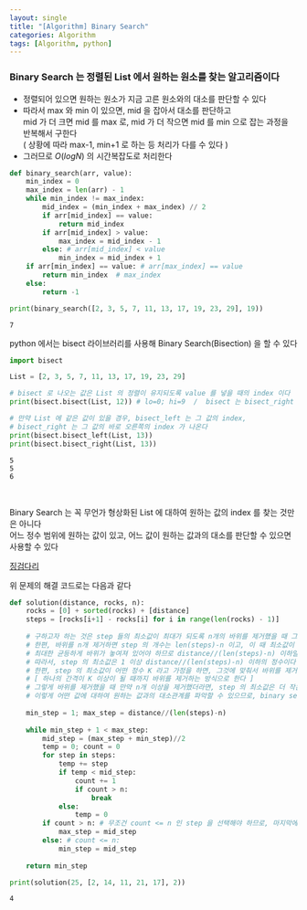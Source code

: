 ```yaml
---
layout: single
title: "[Algorithm] Binary Search"
categories: Algorithm
tags: [Algorithm, python]
---
```



### Binary Search 는 정렬된 List 에서 원하는 원소를 찾는 알고리즘이다
- 정렬되어 있으면 원하는 원소가 지금 고른 원소와의 대소를 판단할 수 있다 
- 따라서 max 와 min 이 있으면, mid 을 잡아서 대소를 판단하고 <br>
  mid 가 더 크면 mid 를 max 로, mid 가 더 작으면 mid 를 min 으로 잡는 과정을 반복해서 구한다 <br>
  ( 상황에 따라 max-1, min+1 로 하는 등 처리가 다를 수 있다 )
- 그러므로 $O(log N)$ 의 시간복잡도로 처리한다


```python
def binary_search(arr, value):
    min_index = 0
    max_index = len(arr) - 1
    while min_index != max_index:
        mid_index = (min_index + max_index) // 2
        if arr[mid_index] == value:
            return mid_index
        if arr[mid_index] > value:
            max_index = mid_index - 1
        else: # arr[mid_index] < value
            min_index = mid_index + 1
    if arr[min_index] == value: # arr[max_index] == value
        return min_index  # max_index
    else:
        return -1

print(binary_search([2, 3, 5, 7, 11, 13, 17, 19, 23, 29], 19))    
```

    7
    

python 에서는 bisect 라이브러리를 사용해 Binary Search(Bisection) 을 할 수 있다


```python
import bisect

List = [2, 3, 5, 7, 11, 13, 17, 19, 23, 29]

# bisect 로 나오는 값은 List 의 정렬이 유지되도록 value 를 넣을 때의 index 이다
print(bisect.bisect(List, 12)) # lo=0; hi=9  /  bisect 는 bisect_right 과 동일하다

# 만약 List 에 같은 값이 있을 경우, bisect_left 는 그 값의 index,
# bisect_right 는 그 값의 바로 오른쪽의 index 가 나온다
print(bisect.bisect_left(List, 13))
print(bisect.bisect_right(List, 13))
```

    5
    5
    6
    

<br>

Binary Search 는 꼭 무언가 형상화된 List 에 대하여 원하는 값의 index 를 찾는 것만은 아니다 <br>
어느 정수 범위에 원하는 값이 있고, 어느 값이 원하는 값과의 대소를 판단할 수 있으면 사용할 수 있다 <br>


[징검다리](https://school.programmers.co.kr/learn/courses/30/lessons/43236)  <br>

위 문제의 해결 코드로는 다음과 같다


```python
def solution(distance, rocks, n):
    rocks = [0] + sorted(rocks) + [distance]
    steps = [rocks[i+1] - rocks[i] for i in range(len(rocks) - 1)]
    
    # 구하고자 하는 것은 step 들의 최소값이 최대가 되도록 n개의 바위를 제거했을 때 그 최소값이 무엇인가이다
    # 한편, 바위를 n개 제거하면 step 의 개수는 len(steps)-n 이고, 이 때 최소값이 최대가 되려면
    # 최대한 균등하게 바위가 놓여져 있어야 하므로 distance//(len(steps)-n) 이하일 것이다
    # 따라서, step 의 최소값은 1 이상 distance//(len(steps)-n) 이하의 정수이다
    # 한편, step 의 최소값이 어떤 정수 K 라고 가정을 하면, 그것에 맞춰서 바위를 제거할 수 있다
    # [ 하나의 간격이 K 이상이 될 때까지 바위를 제거하는 방식으로 한다 ]
    # 그렇게 바위를 제거했을 때 만약 n개 이상을 제거했더라면, step 의 최소값은 더 작은 것이고, n개 이하를 제거했더라면, step 의 최소값은 더 클 것이다
    # 이렇게 어떤 값에 대하여 원하는 값과의 대소관계를 파악할 수 있으므로, binary search 를 사용할 수 있다
    
    min_step = 1; max_step = distance//(len(steps)-n)
    
    while min_step + 1 < max_step:
        mid_step = (max_step + min_step)//2
        temp = 0; count = 0
        for step in steps:
            temp += step
            if temp < mid_step:
                count += 1
                if count > n:
                    break
            else:
                temp = 0
        if count > n: # 무조건 count <= n 인 step 을 선택해야 하므로, 마지막에는 min_step 을 선택한다
            max_step = mid_step
        else: # count <= n:
            min_step = mid_step
        
    return min_step

print(solution(25, [2, 14, 11, 21, 17], 2))
```

    4
    
